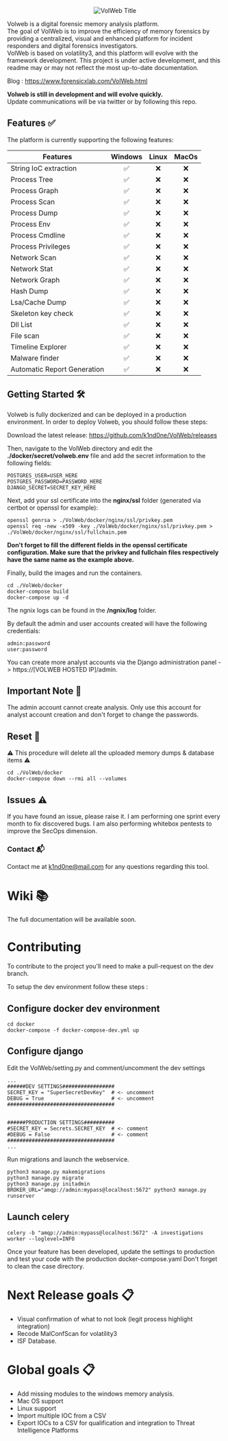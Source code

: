 <p align="center">
  <img src="https://github.com/k1nd0ne/VolWeb/blob/main/.images_readme/volweblogo.png" alt="VolWeb Title"/>
</p>

Volweb is a digital forensic memory analysis platform.  
The goal of VolWeb is to improve the efficiency of memory forensics by providing a centralized, visual and enhanced platform for incident responders and digital forensics investigators.  
VolWeb is based on volatility3, and this platform will evolve with the framework development.
This project is under active development, and this readme may or may not reflect the most up-to-date documentation.

Blog : https://www.forensicxlab.com/VolWeb.html

**Volweb is still in development and will evolve quickly.**  
Update communications will be via twitter or by following this repo.

## Features ✅
The platform is currently supporting the following features:

| Features      | Windows          | Linux   |    MacOs  	|
| ------------- |:-------------:| :---------:|:----------------:|
|  String IoC extraction | 	✅	| ❌   	 | ❌ |
| Process Tree | 	✅		|   ❌  	 |	 ❌ 	|
| Process Graph  | ✅	| ❌  |	❌	|
| Process Scan | ✅	| ❌ |❌	|
| Process Dump  | ✅	|❌ |	❌|
| Process Env |✅ |❌ | ❌|
| Process Cmdline | ✅| ❌|❌ |
| Process Privileges |✅ | ❌| ❌|
| Network Scan |✅ |❌ |❌ |
| Network Stat |✅ |❌ |❌ |
| Network Graph |✅ |❌ |❌ |
| Hash Dump |✅ |❌ |❌ |
| Lsa/Cache Dump |✅ |❌ |❌ |
| Skeleton key check |✅ |❌ |❌ |
| Dll List |✅ | ❌|❌ |
| File scan |✅ | ❌|❌ |
| Timeline Explorer |✅ |❌ |❌ |
| Malware finder |✅ | ❌| ❌|
| Automatic Report Generation |✅ | ❌|❌|


## Getting Started 🛠️
Volweb is fully dockerized and can be deployed in a production environment.
In order to deploy Volweb, you should follow these steps:

Download the latest release: https://github.com/k1nd0ne/VolWeb/releases

Then, navigate to the VolWeb directory and edit the **./docker/secret/volweb.env** file and add the secret information to the following fields:

```
POSTGRES_USER=USER_HERE
POSTGRES_PASSWORD=PASSWORD_HERE
DJANGO_SECRET=SECRET_KEY_HERE
```

Next, add your ssl certificate into the **nginx/ssl** folder (generated via certbot or openssl for example):
```
openssl genrsa > ./VolWeb/docker/nginx/ssl/privkey.pem
openssl req -new -x509 -key ./VolWeb/docker/nginx/ssl/privkey.pem > ./VolWeb/docker/nginx/ssl/fullchain.pem
```
**Don't forget to fill the different fields in the openssl certificate configuration.
Make sure that the privkey and fullchain files respectively have the same name as the example above.**

Finally, build the images and run the containers.
```
cd ./VolWeb/docker
docker-compose build
docker-compose up -d
```

The ngnix logs can be found in the **/ngnix/log** folder.

By default the admin and user accounts created will have the following credentials:

```
admin:password
user:password
```
You can create more analyst accounts via the Django administration panel -> https://[VOLWEB HOSTED IP]/admin.

## Important Note 📄

The admin account cannot create analysis. Only use this account for analyst account creation and don't forget to change the passwords.

## Reset 🔄

⚠️ This procedure will delete all the uploaded memory dumps & database items ⚠️

```
cd ./VolWeb/docker
docker-compose down --rmi all --volumes
```

## Issues ⚠️
If you have found an issue, please raise it.
I am performing one sprint every month to fix discovered bugs.
I am also performing whitebox pentests to improve the SecOps dimension.

### Contact 📬
Contact me at k1nd0ne@mail.com for any questions regarding this tool.

# Wiki 📚
The full documentation will be available soon.

# Contributing

To contribute to the project you'll need to make a pull-request on the dev branch.

To setup the dev environment follow these steps :

## Configure docker dev environment
```
cd docker
docker-compose -f docker-compose-dev.yml up
```

## Configure django
Edit the VolWeb/setting.py and comment/uncomment the dev settings
```
...
######DEV SETTINGS#################
SECRET_KEY = "SuperSecretDevKey"  # <- uncomment
DEBUG = True                      # <- uncomment
###################################


######PRODUCTION SETTINGS##########
#SECRET_KEY = Secrets.SECRET_KEY  # <- comment
#DEBUG = False                    # <- comment
###################################
...
```
Run migrations and launch the webservice.
```
python3 manage.py makemigrations
python3 manage.py migrate
python3 manage.py initadmin
BROKER_URL="amqp://admin:mypass@localhost:5672" python3 manage.py runserver
```

## Launch celery
```
celery -b "amqp://admin:mypass@localhost:5672" -A investigations worker --loglevel=INFO
```

Once your feature has been developed, update the settings to production and test your code with the production docker-compose.yaml
Don't forget to clean the case directory.


# Next Release goals 📋
- Visual confirmation of what to not look (legit process highlight integration)
- Recode MalConfScan for volatility3
- ISF Database.

# Global goals 📋
- Add missing modules to the windows memory analysis.
- Mac OS support
- Linux support
- Import multiple IOC from a CSV
- Export IOCs to a CSV for qualification and integration to Threat Intelligence Platforms
